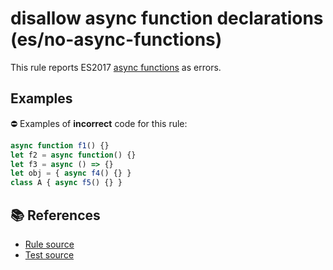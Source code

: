 # disallow async function declarations (es/no-async-functions)

This rule reports ES2017 [async functions](https://github.com/tc39/ecmascript-asyncawait) as errors.

## Examples

⛔ Examples of **incorrect** code for this rule:

```js
async function f1() {}
let f2 = async function() {}
let f3 = async () => {}
let obj = { async f4() {} }
class A { async f5() {} }
```

## 📚 References

- [Rule source](https://github.com/mysticatea/eslint-plugin-es/blob/v1.2.0/lib/rules/no-async-functions.js)
- [Test source](https://github.com/mysticatea/eslint-plugin-es/blob/v1.2.0/tests/lib/rules/no-async-functions.js)
